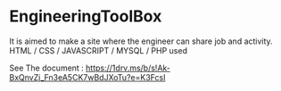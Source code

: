 # EngineeringToolBox
It is aimed to make a site where the engineer can share job and activity.
HTML / CSS / JAVASCRIPT / MYSQL / PHP used



See The document :
https://1drv.ms/b/s!Ak-BxQnvZj_Fn3eA5CK7wBdJXoTu?e=K3FcsI
